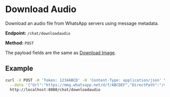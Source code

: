 # Download Audio

Download an audio file from WhatsApp servers using message metadata.

**Endpoint:** `/chat/downloadaudio`

**Method:** `POST`

The payload fields are the same as [Download Image](download-image.md).

## Example

```bash
curl -X POST -H 'Token: 1234ABCD' -H 'Content-Type: application/json' \
  --data '{"Url":"https://mmg.whatsapp.net/d/f/ABCDEF","DirectPath":"/v/t62.7118-24/...","MediaKey":"base64==","Mimetype":"audio/ogg"}' \
  http://localhost:8080/chat/downloadaudio
```
